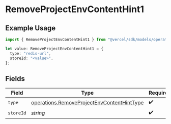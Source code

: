 # RemoveProjectEnvContentHint1

## Example Usage

```typescript
import { RemoveProjectEnvContentHint1 } from "@vercel/sdk/models/operations/removeprojectenv.js";

let value: RemoveProjectEnvContentHint1 = {
  type: "redis-url",
  storeId: "<value>",
};
```

## Fields

| Field                                                                                                    | Type                                                                                                     | Required                                                                                                 | Description                                                                                              |
| -------------------------------------------------------------------------------------------------------- | -------------------------------------------------------------------------------------------------------- | -------------------------------------------------------------------------------------------------------- | -------------------------------------------------------------------------------------------------------- |
| `type`                                                                                                   | [operations.RemoveProjectEnvContentHintType](../../models/operations/removeprojectenvcontenthinttype.md) | :heavy_check_mark:                                                                                       | N/A                                                                                                      |
| `storeId`                                                                                                | *string*                                                                                                 | :heavy_check_mark:                                                                                       | N/A                                                                                                      |
